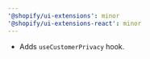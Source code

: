 ```yaml
---
'@shopify/ui-extensions': minor
'@shopify/ui-extensions-react': minor
---
```


- Adds `useCustomerPrivacy` hook.

